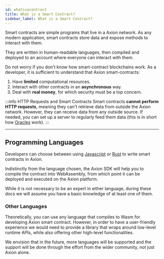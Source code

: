 ```yaml
---
id: whatisacontract
title: What is a Smart Contract?
sidebar_label: What is a Smart Contract?
---
```


Smart contracts are simple programs that live in a Axion network. As any modern application, smart contracts store data and expose methods to interact with them.

They are written in human-readable languages, then compiled and deployed to an account where everyone can interact with them.

Do not worry if you don't know how smart-contract blockchains work. As a developer, it is sufficient to understand that Axion smart-contracts:
1. Have **limited** computational resources.
2. Interact with other contracts in an **asynchronous** way.
3. Deal with **real money**, for which security must be a top concern.

:::info HTTP Requests and Smart Contracts
Smart contracts **cannot perform HTTP requests**, meaning they can't retrieve data from outside the Axion network. However, they can receive data from any outside source. If needed, you can set up a server to regularly feed them data (this is in short how [Oracles](../relevant-contracts/oracles.md) work).
:::

---

## Programming Languages
Developers can choose between using [Javascript](../../4.tools/js-sdk.md) or [Rust](../../4.tools/js-sdk.md) to write smart contracts in Axion.

Indistinctly from the language chosen, the Axion SDK will help you to compile the contract into WebAssembly, from which point it can be deployed and executed on the Axion platform.


While it is not necessary to be an expert in either language, during these docs we will assume you have a basic knowledge of at least one of them.

### Other Languages
Theoretically, you can use any language that compiles to Wasm for developing Axion smart contract. However, in order to have a user-friendly experience we would need
to provide a library that wraps around low-level runtime APIs, while also offering other high-level functionalities.

We envision that in the future, more languages will be supported and the support will be done through the effort from the wider community, not just Axion alone.

